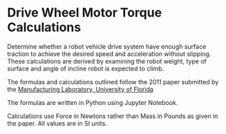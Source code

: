 # Drive Wheel Motor Torque Calculations
Determine whether a robot vehicle drive system have enough surface traction to achieve the desired speed and acceleration without slipping. These calculations are derived by examining the robot weight, type of surface and angle of incline robot is expected to climb.

The formulas and calculations outlined follow the 2011 paper submitted by the [Manufacturing Laboratory, University of Florida](https://mae.ufl.edu/designlab/motors/EML2322L%20Drive%20Wheel%20Motor%20Torque%20Calculations.pdf)

The formulas are written in Python using Jupyter Notebook.

Calculations use Force in Newtons rather than Mass in Pounds as given in the paper.
All values are in SI units.
